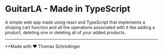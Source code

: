 # GuitarLA - Made in TypeScript

A simple web app made using react and TypeScript that implements a shoping cart function and all the operations associated with it like adding a product, deleting one or deleting all of your added products.

---

**Made with ❤️ Thomas Schrödinger 